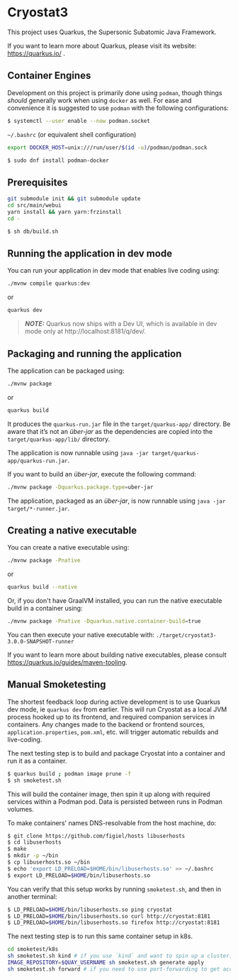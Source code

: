 # Cryostat3

This project uses Quarkus, the Supersonic Subatomic Java Framework.

If you want to learn more about Quarkus, please visit its website: https://quarkus.io/ .

## Container Engines

Development on this project is primarily done using `podman`, though things *should* generally work when using `docker`
as well. For ease and convenience it is suggested to use `podman` with the following configurations:

```bash
$ systemctl --user enable --now podman.socket
```

`~/.bashrc` (or equivalent shell configuration)
```bash
export DOCKER_HOST=unix:///run/user/$(id -u)/podman/podman.sock
```

```bash
$ sudo dnf install podman-docker
```

## Prerequisites

```bash
git submodule init && git submodule update
cd src/main/webui
yarn install && yarn yarn:frzinstall
cd -
```

```bash
$ sh db/build.sh
```

## Running the application in dev mode

You can run your application in dev mode that enables live coding using:
```bash
./mvnw compile quarkus:dev
```

or

```bash
quarkus dev
```

> **_NOTE:_**  Quarkus now ships with a Dev UI, which is available in dev mode only at http://localhost:8181/q/dev/.

## Packaging and running the application

The application can be packaged using:
```bash
./mvnw package
```

or

```bash
quarkus build
```

It produces the `quarkus-run.jar` file in the `target/quarkus-app/` directory.
Be aware that it’s not an _über-jar_ as the dependencies are copied into the `target/quarkus-app/lib/` directory.

The application is now runnable using `java -jar target/quarkus-app/quarkus-run.jar`.

If you want to build an _über-jar_, execute the following command:
```bash
./mvnw package -Dquarkus.package.type=uber-jar
```

The application, packaged as an _über-jar_, is now runnable using `java -jar target/*-runner.jar`.

## Creating a native executable

You can create a native executable using: 
```bash
./mvnw package -Pnative
```

or

```bash
quarkus build --native
```

Or, if you don't have GraalVM installed, you can run the native executable build in a container using: 
```bash
./mvnw package -Pnative -Dquarkus.native.container-build=true
```

You can then execute your native executable with: `./target/cryostat3-3.0.0-SNAPSHOT-runner`

If you want to learn more about building native executables, please consult https://quarkus.io/guides/maven-tooling.

## Manual Smoketesting

The shortest feedback loop during active development is to use Quarkus dev mode, ie `quarkus dev` from earlier.
This will run Cryostat as a local JVM process hooked up to its frontend, and required companion services in containers.
Any changes made to the backend or frontend sources, `application.properties`, `pom.xml`, etc. will trigger
automatic rebuilds and live-coding.

The next testing step is to build and package Cryostat into a container and run it as a container.

```bash
$ quarkus build ; podman image prune -f
$ sh smoketest.sh
```

This will build the container image, then spin it up along with required services within a Podman pod.
Data is persisted between runs in Podman volumes.

To make containers' names DNS-resolvable from the host machine, do:
```bash
$ git clone https://github.com/figiel/hosts libuserhosts
$ cd libuserhosts
$ make
$ mkdir -p ~/bin
$ cp libuserhosts.so ~/bin
$ echo 'export LD_PRELOAD=$HOME/bin/libuserhosts.so' >> ~/.bashrc
$ export LD_PRELOAD=$HOME/bin/libuserhosts.so
```

You can verify that this setup works by running `smoketest.sh`, and then in another terminal:
```bash
$ LD_PRELOAD=$HOME/bin/libuserhosts.so ping cryostat
$ LD_PRELOAD=$HOME/bin/libuserhosts.so curl http://cryostat:8181
$ LD_PRELOAD=$HOME/bin/libuserhosts.so firefox http://cryostat:8181
```

The next testing step is to run this same container setup in k8s.

```bash
cd smoketest/k8s
sh smoketest.sh kind # if you use `kind` and want to spin up a cluster, otherwise skip this if you have another cluster accessible via `kubectl`
IMAGE_REPOSITORY=$QUAY_USERNAME sh smoketest.sh generate apply
sh smoketest.sh forward # if you need to use port-forwarding to get access to the cluster's services
```
